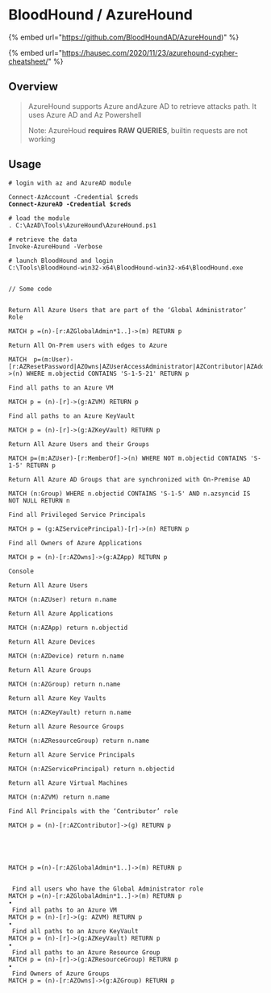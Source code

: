 # BloodHound / AzureHound

{% embed url="https://github.com/BloodHoundAD/AzureHound)" %}



{% embed url="https://hausec.com/2020/11/23/azurehound-cypher-cheatsheet/" %}

## Overview

> AzureHound supports Azure andAzure AD to retrieve attacks path. It uses Azure AD and Az Powershell&#x20;
>
> Note: AzureHoud **requires RAW QUERIES**, builtin requests are not working
>
>

## Usage

<pre class="language-powershell"><code class="lang-powershell"># login with az and AzureAD module

Connect-AzAccount -Credential $creds
<strong>Connect-AzureAD -Credential $creds
</strong>
# load the module
. C:\AzAD\Tools\AzureHound\AzureHound.ps1

# retrieve the data
Invoke-AzureHound -Verbose

# launch BloodHound and login
C:\Tools\BloodHound-win32-x64\BloodHound-win32-x64\BloodHound.exe

</code></pre>

```
// Some code


Return All Azure Users that are part of the ‘Global Administrator’ Role

MATCH p =(n)-[r:AZGlobalAdmin*1..]->(m) RETURN p

Return All On-Prem users with edges to Azure

MATCH  p=(m:User)-[r:AZResetPassword|AZOwns|AZUserAccessAdministrator|AZContributor|AZAddMembers|AZGlobalAdmin|AZVMContributor|AZOwnsAZAvereContributor]->(n) WHERE m.objectid CONTAINS 'S-1-5-21' RETURN p

Find all paths to an Azure VM

MATCH p = (n)-[r]->(g:AZVM) RETURN p

Find all paths to an Azure KeyVault

MATCH p = (n)-[r]->(g:AZKeyVault) RETURN p

Return All Azure Users and their Groups

MATCH p=(m:AZUser)-[r:MemberOf]->(n) WHERE NOT m.objectid CONTAINS 'S-1-5' RETURN p

Return All Azure AD Groups that are synchronized with On-Premise AD

MATCH (n:Group) WHERE n.objectid CONTAINS 'S-1-5' AND n.azsyncid IS NOT NULL RETURN n

Find all Privileged Service Principals

MATCH p = (g:AZServicePrincipal)-[r]->(n) RETURN p

Find all Owners of Azure Applications

MATCH p = (n)-[r:AZOwns]->(g:AZApp) RETURN p

Console

Return All Azure Users

MATCH (n:AZUser) return n.name

Return All Azure Applications

MATCH (n:AZApp) return n.objectid

Return All Azure Devices

MATCH (n:AZDevice) return n.name

Return All Azure Groups

MATCH (n:AZGroup) return n.name

Return all Azure Key Vaults

MATCH (n:AZKeyVault) return n.name

Return all Azure Resource Groups

MATCH (n:AZResourceGroup) return n.name

Return all Azure Service Principals

MATCH (n:AZServicePrincipal) return n.objectid

Return all Azure Virtual Machines

MATCH (n:AZVM) return n.name

Find All Principals with the ‘Contributor’ role

MATCH p = (n)-[r:AZContributor]->(g) RETURN p





MATCH p =(n)-[r:AZGlobalAdmin*1..]->(m) RETURN p


 Find all users who have the Global Administrator role
MATCH p =(n)-[r:AZGlobalAdmin*1..]->(m) RETURN p
•
 Find all paths to an Azure VM
MATCH p = (n)-[r]->(g: AZVM) RETURN p
•
 Find all paths to an Azure KeyVault
MATCH p = (n)-[r]->(g:AZKeyVault) RETURN p
•
 Find all paths to an Azure Resource Group
MATCH p = (n)-[r]->(g:AZResourceGroup) RETURN p
•
 Find Owners of Azure Groups
MATCH p = (n)-[r:AZOwns]->(g:AZGroup) RETURN p
```
